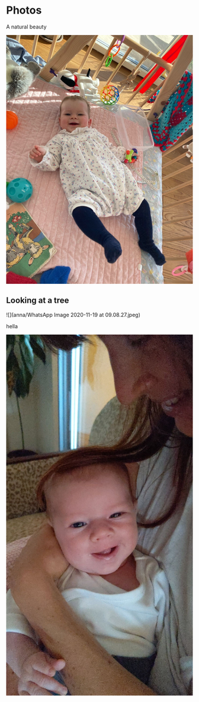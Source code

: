 # Photos 

A natural beauty

![](anna/anna.jpeg)


## Looking at a tree

![](anna/WhatsApp Image 2020-11-19 at 09.08.27.jpeg)

hella


![](anna/signal-2020-09-23-084107.jpeg)


